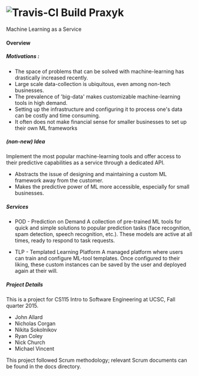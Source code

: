 
![Travis-CI Build](https://travis-ci.org/jhallard/Praxyk.svg?branch=api)
Praxyk
===========

Machine Learning as a Service

#### Overview

##### Motivations :
 * The space of problems that can be solved with machine-learning has drastically increased recently.
 * Large scale data-collection is ubiquitous, even among non-tech businesses.
 * The prevalence of 'big-data' makes customizable machine-learning tools in high demand.
 * Setting up the infrastructure and configuring it to process one's data can be costly and time consuming.
 * It often does not make financial sense for smaller businesses to set up their own ML frameworks

##### (non-new) Idea
Implement the most popular machine-learning tools and offer access to their predictive capabilities as a service through a dedicated API.

 * Abstracts the issue of designing and maintaining a custom ML framework away from the customer.
 * Makes the predictive power of ML more accessible, especially for small businesses.

##### Services

 * POD - Prediction on Demand
A collection of pre-trained ML tools for quick and simple solutions to popular prediction tasks (face recognition, spam detection, speech recognition, etc.). These models are active at all times, ready to respond to task requests.


 * TLP - Templated Learning Platform
A managed platform where users can train and configure ML-tool templates. Once configured to their liking, these custom instances can be saved by the user and deployed again at their will.


##### Project Details
This is a project for CS115 Intro to Software Engineering at UCSC, Fall quarter 2015.

 * John Allard
 * Nicholas Corgan
 * Nikita Sokolnikov
 * Ryan Coley
 * Nick Church
 * Michael Vincent

 This project followed Scrum methodology; relevant Scrum documents can be found in the docs directory.

